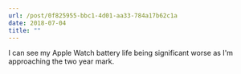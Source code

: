 ```yaml
---
url: /post/0f825955-bbc1-4d01-aa33-784a17b62c1a
date: 2018-07-04
title: ""
---
```


I can see my Apple Watch battery life being significant worse as I'm approaching the two year mark.
